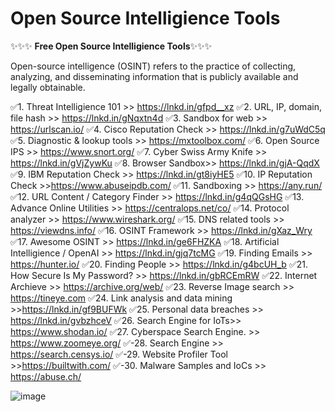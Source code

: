 # Open Source Intelligience Tools

✨✨✨ **Free Open Source Intelligience Tools**✨✨✨

Open-source intelligence (OSINT) refers to the practice of collecting, analyzing, and disseminating information that is publicly available and legally obtainable.

✅1. Threat Intelligience 101 >> https://lnkd.in/gfpd__xz
✅2. URL, IP, domain, file hash >> https://lnkd.in/gNqxtn4d
✅3. Sandbox for web >> https://urlscan.io/
✅4. Cisco Reputation Check >> https://lnkd.in/g7uWdC5q
✅5. Diagnostic & lookup tools >> https://mxtoolbox.com/
✅6. Open Source IPS >> https://www.snort.org/
✅7. Cyber Swiss Army Knife >> https://lnkd.in/gVjZywKu
✅8. Browser Sandbox>> https://lnkd.in/gjA-QqdX
✅9. IBM Reputation Check >> https://lnkd.in/gt8iyHE5
✅10. IP Reputation Check >>https://www.abuseipdb.com/
✅11. Sandboxing >> https://any.run/
✅12. URL Content / Category Finder >> https://lnkd.in/g4qQGsHG
✅13. Advance Online Utilities >> https://centralops.net/co/
✅14. Protocol analyzer >> https://www.wireshark.org/
✅15. DNS related tools >> https://viewdns.info/
✅16. OSINT Framework >> https://lnkd.in/gXaz_Wry
✅17. Awesome OSINT >> https://lnkd.in/ge6FHZKA
✅18. Artificial Intelligience / OpenAI >> https://lnkd.in/gjq7tcMG
✅19. Finding Emails >> https://hunter.io/
✅20. Finding People >> https://lnkd.in/g4bcUH_b
✅21. How Secure Is My Password? >> https://lnkd.in/gbRCEmRW
✅22. Internet Archieve >> https://archive.org/web/
✅23. Reverse Image search >> https://tineye.com
✅24. Link analysis and data mining >>https://lnkd.in/gf9BUFWk
✅25. Personal data breaches >> https://lnkd.in/gvbzhceV
✅26. Search Engine for IoTs>> https://www.shodan.io/
✅27. Cyberspace Search Engine. >> https://www.zoomeye.org/
✅-28. Search Engine >> https://search.censys.io/
✅-29. Website Profiler Tool >>https://builtwith.com/
✅-30. Malware Samples and IoCs >> https://abuse.ch/




![image](https://user-images.githubusercontent.com/41551654/211624502-94067dec-3420-4355-b406-fc8b24508bc8.png)
